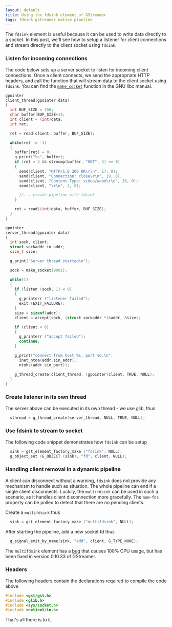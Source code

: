```yaml
---
layout: default
title: Using the fdsink element of GStreamer
tags: fdsink gstreamer native pipeline
---
```


The `fdsink` element is useful because it can be used to write data directly to a socket. In this post, we'll see how to setup a listener for client connections and stream directly to the client socket using `fdsink`.

### Listen for incoming connections

The code below sets up a server socket to listen for incoming client connections. Once a client connects, we send the appropriate HTTP headers, and call the function that will stream data to the client socket using `fdsink`. You can find the [`make_socket`](https://www.gnu.org/s/libc/manual/html_node/Inet-Example.html) function in the GNU libc manual.

```c
gpointer
client_thread(gpointer data)
{
  int BUF_SIZE = 256;
  char buffer[BUF_SIZE+1];
  int client = (int)data;
  int ret;

  ret = read(client, buffer, BUF_SIZE);

  while(ret != -1)
  {
    buffer[ret] = 0;
    g_print("%s", buffer);
    if (ret > 3 && strncmp(buffer, "GET", 3) == 0)
    {
      send(client, "HTTP/1.0 200 OK\r\n", 17, 0);
      send(client, "Connection: close\r\n", 19, 0);
      send(client, "Content-Type: video/webm\r\n", 26, 0);
      send(client, "\r\n", 2, 0);

      //... create pipeline with fdsink
    }

    ret = read((int)data, buffer, BUF_SIZE);
  }
}

gpointer
server_thread(gpointer data)
{
  int sock, client;
  struct sockaddr_in addr;
  size_t size;

  g_print("Server thread started\n");

  sock = make_socket(9001);

  while(1)
  {
    if (listen (sock, 1) < 0)
    {
      g_printerr ("listener failed");
      exit (EXIT_FAILURE);
    }
    size = sizeof(addr);
    client = accept(sock, (struct sockaddr *)&addr, &size);

    if (client < 0)
    {
      g_printerr ("accept failed");
      continue;
    }

    g_print("connect from host %s, port %d.\n",
      inet_ntoa(addr.sin_addr),
      ntohs(addr.sin_port));

    g_thread_create(client_thread, (gpointer)client, TRUE, NULL);
  }
}
```

### Create listener in its own thread

The server above can be executed in its own thread - we use glib, thus

```c
  sthread = g_thread_create(server_thread, NULL, TRUE, NULL);
```

### Use fdsink to stream to socket

The following code snippet demonstrates how `fdsink` can be setup

```c
  sink = gst_element_factory_make ("fdsink", NULL);
  g_object_set (G_OBJECT (sink), "fd", client, NULL);
```

### Handling client removal in a dynamic pipeline

A client can disconnect without a warning, `fdsink` does not provide any mechanism to handle such as situation. The whole pipeline can end if a single client disconnects. Luckily, the `multifdsink` can be used in such a scenario, as it handles client disconnection more gracefully. The `num-fds` property can be polled to detect that there are no pending clients.

Create a `multifdsink` thus

```c
  sink = gst_element_factory_make ("multifdsink", NULL);
```

After starting the pipeline, add a new socket fd thus

```c
  g_signal_emit_by_name(sink, "add", client, G_TYPE_NONE);
```

The `multifdsink` element has a [bug](https://bugzilla.gnome.org/show_bug.cgi?id=645746) that causes 100% CPU usage, but has been fixed in version 0.10.33 of GStreamer.

### Headers

The following headers contain the declarations required to compile the code above

```c
#include <gst/gst.h>
#include <glib.h>
#include <sys/socket.h>
#include <netinet/in.h>
```

That's all there is to it.
